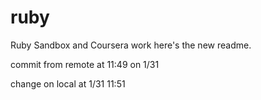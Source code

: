 # ruby
Ruby Sandbox and Coursera work
here's the new readme.

commit from remote at 11:49 on 1/31

change on local  at 1/31 11:51